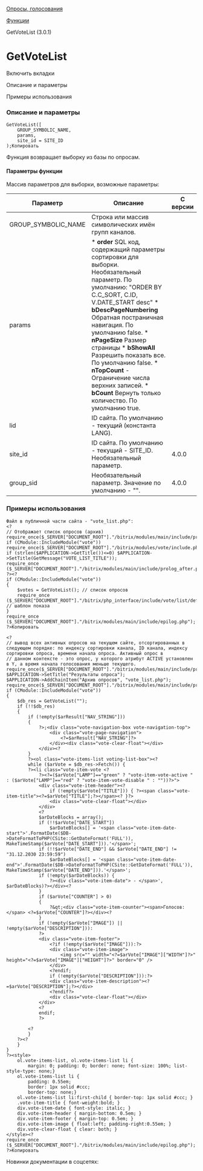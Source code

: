 [Опросы, голосования](/api_help/vote/index.php)

[Функции](/api_help/vote/function/index.php)

GetVoteList (3.0.1)

GetVoteList
===========

Включить вкладки

Описание и параметры

Примеры использования

### Описание и параметры

```
GetVoteList([
	GROUP_SYMBOLIC_NAME,
	params, 
	site_id = SITE_ID
);Копировать
```

Функция возвращает выборку из базы по опросам.

#### Параметры функции

Массив параметров для выборки, возможные параметры:

| Параметр | Описание | С версии |
| --- | --- | --- |
| GROUP\_SYMBOLIC\_NAME | Строка или массив символических имён групп каналов. |  |
| params | * **order** SQL код, содержащий параметры сортировки для выборки. Необязательный параметр. По умолчанию: "ORDER BY C.C\_SORT, C.ID, V.DATE\_START desc" * **bDescPageNumbering** Обратная постраничная навигация. По умолчанию false. * **nPageSize** Размер страницы * **bShowAll** Разрешить показать все. По умолчанию false. * **nTopCount** - Ограничение числа верхних записей. * **bCount** Вернуть только количество. По умолчанию true. |  |
| lid | ID сайта. По умолчанию - текущий (константа LANG). |  |
| site\_id | ID сайта. По умолчанию - текущий - SITE\_ID. Необязательный параметр. | 4.0.0 |
| group\_sid | Необязательный параметр. Значение по умолчанию - "". | 4.0.0 |

### Примеры использования

```
Файл в публичной части сайта - "vote_list.php":
<?
// Отображает список опросов (архив)
require_once($_SERVER["DOCUMENT_ROOT"]."/bitrix/modules/main/include/prolog_before.php");
if (CModule::IncludeModule("vote")) require_once($_SERVER["DOCUMENT_ROOT"]."/bitrix/modules/vote/include.php");
if (strlen($APPLICATION->GetTitle())<=0) $APPLICATION->SetTitle(GetMessage("VOTE_LIST_TITLE"));
require_once ($_SERVER["DOCUMENT_ROOT"]."/bitrix/modules/main/include/prolog_after.php");
?><?
if (CModule::IncludeModule("vote"))
{ 
	$votes = GetVoteList(); // список опросов
	require_once ($_SERVER["DOCUMENT_ROOT"]."/bitrix/php_interface/include/vote/list/default.php"); // шаблон показа
}
require_once ($_SERVER["DOCUMENT_ROOT"]."/bitrix/modules/main/include/epilog.php");
?>Копировать
```

```
<?
// вывод всех активных опросов на текущем сайте, отсортированных в следующем порядке: по индексу сортировки канала, ID канала, индексу сортировки опроса, времени начала опроса. Активный опрос в
// данном контексте - это опрос, у которого атрибут ACTIVE установлен в Y, а время начала голосования меньше текущего.
require_once($_SERVER["DOCUMENT_ROOT"]."/bitrix/modules/main/include/prolog_before.php");
$APPLICATION->SetTitle("Результаты опроса");
$APPLICATION->AddChainItem("Архив опросов", "vote_list.php");
require_once($_SERVER["DOCUMENT_ROOT"]."/bitrix/modules/main/include/prolog_after.php");
if (CModule::IncludeModule("vote"))
{
	$db_res = GetVoteList("");
	if (!!$db_res)
	{
		if (!empty($arResult["NAV_STRING"]))
		{
			?>;<div class="vote-navigation-box vote-navigation-top">
				<div class="vote-page-navigation">
					<?=$arResult["NAV_STRING"]?>
				</div><div class="vote-clear-float"></div>
			</div><?
		}
		?><ol class="vote-items-list voting-list-box"><?
		while ($arVote = $db_res->Fetch()) {
		?><li class="vote-item-vote <?
			?><?=($arVote["LAMP"]=="green" ? "vote-item-vote-active " : ($arVote["LAMP"]=="red" ? "vote-item-vote-disable " : ""))?>">
			<div class="vote-item-header"><?
				if (!empty($arVote["TITLE"])) { ?><span class="vote-item-title"><?=$arVote["TITLE"];?></span><? }?>
				<div class="vote-clear-float"></div>
			</div>
			<?
			$arDateBlocks = array();
			if (!!$arVote["DATE_START"])
				$arDateBlocks[] = '<span class="vote-item-date-start">'.FormatDate($DB->DateFormatToPHP(CSite::GetDateFormat('FULL')), MakeTimeStamp($arVote["DATE_START"])).'</span>';
			if (!!$arVote["DATE_END"] && $arVote["DATE_END"] != "31.12.2030 23:59:59")
				$arDateBlocks[] = '<span class="vote-item-date-end">'.FormatDate($DB->DateFormatToPHP(CSite::GetDateFormat('FULL')), MakeTimeStamp($arVote["DATE_END"])).'</span>';
			if (!empty($arDateBlocks)) {
				?><div class="vote-item-date"> - </span>', $arDateBlocks)?></div><?
			}
			if ($arVote["COUNTER"] > 0)
			{
				?&qt;<div class="vote-item-counter"><span>Голосов:</span> <?=$arVote["COUNTER"]?></div><?
			}
			if (!empty($arVote["IMAGE"]) || !empty($arVote["DESCRIPTION"])):
			?>
			<div class="vote-item-footer">
				<?if (!empty($arVote["IMAGE"])):?>
				<div class="vote-item-image">
					<img src="" width="<?=$arVote["IMAGE"]["WIDTH"]?>" height="<?=$arVote["IMAGE"]["HEIGHT"]?>" border="0" />
				</div>
				<?endif;
				if (!empty($arVote["DESCRIPTION"])):?>
				<div class="vote-item-description"><?=$arVote["DESCRIPTION"];?></div>
				<?endif?>
				<div class="vote-clear-float"></div>
			</div>
			<?
			endif;
			?>
			
		<?
		}
	?><?
	}
}
?><style>
	ol.vote-items-list, ol.vote-items-list li {
		margin: 0; padding: 0; border: none; font-size: 100%; list-style-type: none;}
	ol.vote-items-list li {
		padding: 0.55em;
		border: 1px solid #ccc;
		border-top: none;}
	ol.vote-items-list li:first-child { border-top: 1px solid #ccc; }
	.vote-item-title { font-weight:bold; }
	div.vote-item-date { font-style: italic; }
	div.vote-item-header { margin-bottom: 0.5em; }
	div.vote-item-footer { margin-top: 0.5em; }
	div.vote-item-image { float:left; padding-right:0.55em; }
	div.vote-clear-float { clear: both; }
</style><?
require_once ($_SERVER["DOCUMENT_ROOT"]."/bitrix/modules/main/include/epilog.php");
?>Копировать
```

Новинки документации в соцсетях: